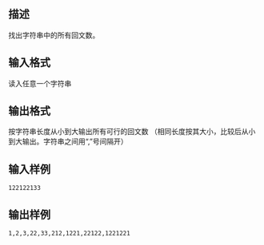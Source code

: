 ## 描述

找出字符串中的所有回文数。

## 输入格式

读入任意一个字符串

## 输出格式

按字符串长度从小到大输出所有可行的回文数 （相同长度按其大小，比较后从小到大输出。字符串之间用“,”号间隔开）

## 输入样例

```plaintext
122122133
```

## 输出样例

```plaintext
1,2,3,22,33,212,1221,22122,1221221
```



 



 


